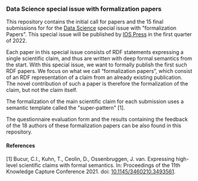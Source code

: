 ### Data Science special issue with formalization papers

This repository contains the initial call for papers and the 15 final submissions for for the [Data Science](https://datasciencehub.net/) special issue with "formalization Papers". This special issue will be published by [IOS Press](https://www.iospress.com/) in the first quarter of 2022. 

Each paper in this special issue consists of RDF statements expressing a single scientific claim, and thus are written with deep formal semantics from the start. With this special issue, we want to formally publish the first such RDF papers. We focus on what we call “formalization papers”, which consist of an RDF representation of a claim from an already existing publication. The novel contribution of such a paper is therefore the formalization of the claim, but not the claim itself.

The formalization of the main scientific claim for each submission uses a semantic template called the "super-pattern" \[1\].

The questionnaire evaluation form and the results containing the feedback of the 18 authors of these formalization papers can be also found in this repository. 

#### References

\[1\] Bucur, C.I., Kuhn, T., Ceolin, D., Ossenbruggen, J. van. Expressing high-level scientific claims with formal semantics. In: Proceedings of the 11th Knowledge Capture Conference 2021. doi: [10.1145/3460210.3493561](https://doi.org/10.1145/3460210.3493561).

